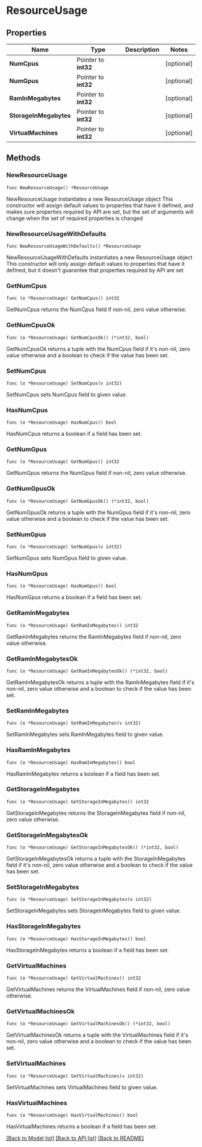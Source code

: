 # ResourceUsage

## Properties

Name | Type | Description | Notes
------------ | ------------- | ------------- | -------------
**NumCpus** | Pointer to **int32** |  | [optional] 
**NumGpus** | Pointer to **int32** |  | [optional] 
**RamInMegabytes** | Pointer to **int32** |  | [optional] 
**StorageInMegabytes** | Pointer to **int32** |  | [optional] 
**VirtualMachines** | Pointer to **int32** |  | [optional] 

## Methods

### NewResourceUsage

`func NewResourceUsage() *ResourceUsage`

NewResourceUsage instantiates a new ResourceUsage object
This constructor will assign default values to properties that have it defined,
and makes sure properties required by API are set, but the set of arguments
will change when the set of required properties is changed

### NewResourceUsageWithDefaults

`func NewResourceUsageWithDefaults() *ResourceUsage`

NewResourceUsageWithDefaults instantiates a new ResourceUsage object
This constructor will only assign default values to properties that have it defined,
but it doesn't guarantee that properties required by API are set

### GetNumCpus

`func (o *ResourceUsage) GetNumCpus() int32`

GetNumCpus returns the NumCpus field if non-nil, zero value otherwise.

### GetNumCpusOk

`func (o *ResourceUsage) GetNumCpusOk() (*int32, bool)`

GetNumCpusOk returns a tuple with the NumCpus field if it's non-nil, zero value otherwise
and a boolean to check if the value has been set.

### SetNumCpus

`func (o *ResourceUsage) SetNumCpus(v int32)`

SetNumCpus sets NumCpus field to given value.

### HasNumCpus

`func (o *ResourceUsage) HasNumCpus() bool`

HasNumCpus returns a boolean if a field has been set.

### GetNumGpus

`func (o *ResourceUsage) GetNumGpus() int32`

GetNumGpus returns the NumGpus field if non-nil, zero value otherwise.

### GetNumGpusOk

`func (o *ResourceUsage) GetNumGpusOk() (*int32, bool)`

GetNumGpusOk returns a tuple with the NumGpus field if it's non-nil, zero value otherwise
and a boolean to check if the value has been set.

### SetNumGpus

`func (o *ResourceUsage) SetNumGpus(v int32)`

SetNumGpus sets NumGpus field to given value.

### HasNumGpus

`func (o *ResourceUsage) HasNumGpus() bool`

HasNumGpus returns a boolean if a field has been set.

### GetRamInMegabytes

`func (o *ResourceUsage) GetRamInMegabytes() int32`

GetRamInMegabytes returns the RamInMegabytes field if non-nil, zero value otherwise.

### GetRamInMegabytesOk

`func (o *ResourceUsage) GetRamInMegabytesOk() (*int32, bool)`

GetRamInMegabytesOk returns a tuple with the RamInMegabytes field if it's non-nil, zero value otherwise
and a boolean to check if the value has been set.

### SetRamInMegabytes

`func (o *ResourceUsage) SetRamInMegabytes(v int32)`

SetRamInMegabytes sets RamInMegabytes field to given value.

### HasRamInMegabytes

`func (o *ResourceUsage) HasRamInMegabytes() bool`

HasRamInMegabytes returns a boolean if a field has been set.

### GetStorageInMegabytes

`func (o *ResourceUsage) GetStorageInMegabytes() int32`

GetStorageInMegabytes returns the StorageInMegabytes field if non-nil, zero value otherwise.

### GetStorageInMegabytesOk

`func (o *ResourceUsage) GetStorageInMegabytesOk() (*int32, bool)`

GetStorageInMegabytesOk returns a tuple with the StorageInMegabytes field if it's non-nil, zero value otherwise
and a boolean to check if the value has been set.

### SetStorageInMegabytes

`func (o *ResourceUsage) SetStorageInMegabytes(v int32)`

SetStorageInMegabytes sets StorageInMegabytes field to given value.

### HasStorageInMegabytes

`func (o *ResourceUsage) HasStorageInMegabytes() bool`

HasStorageInMegabytes returns a boolean if a field has been set.

### GetVirtualMachines

`func (o *ResourceUsage) GetVirtualMachines() int32`

GetVirtualMachines returns the VirtualMachines field if non-nil, zero value otherwise.

### GetVirtualMachinesOk

`func (o *ResourceUsage) GetVirtualMachinesOk() (*int32, bool)`

GetVirtualMachinesOk returns a tuple with the VirtualMachines field if it's non-nil, zero value otherwise
and a boolean to check if the value has been set.

### SetVirtualMachines

`func (o *ResourceUsage) SetVirtualMachines(v int32)`

SetVirtualMachines sets VirtualMachines field to given value.

### HasVirtualMachines

`func (o *ResourceUsage) HasVirtualMachines() bool`

HasVirtualMachines returns a boolean if a field has been set.


[[Back to Model list]](../README.md#documentation-for-models) [[Back to API list]](../README.md#documentation-for-api-endpoints) [[Back to README]](../README.md)


